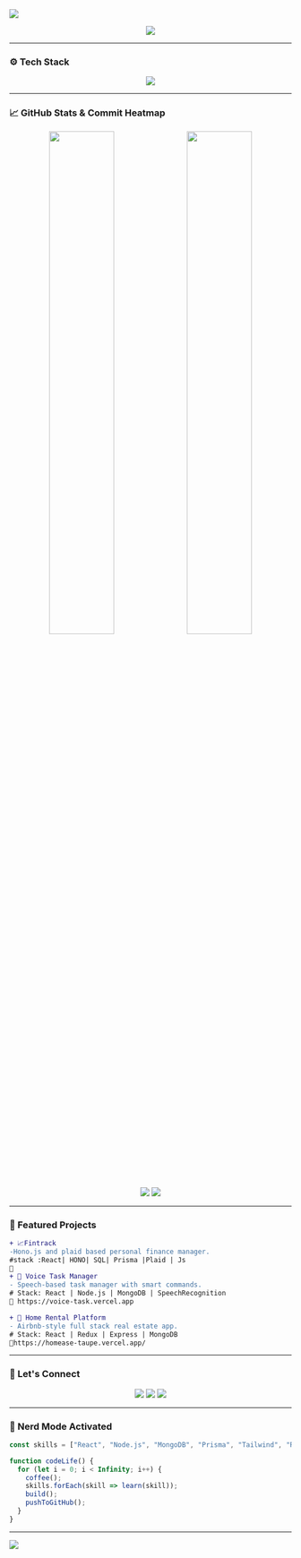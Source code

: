 <!-- PROFILE HEADER -->
<img src="https://capsule-render.vercel.app/api?type=waving&color=0e76a8,39c5bb,3e8ed0&height=200&section=header&text=Hey%20I'm%20Sajal!%20🚀&fontSize=40&fontAlignY=35&desc=Full%20Stack%20Web%20Dev%20|%20Hackathon%20Winner%20|%20Open%20Source%20Lover&descSize=20&descAlignY=60" />

<p align="center">
  <img src="https://readme-typing-svg.herokuapp.com?font=JetBrains+Mono&size=24&pause=1000&center=true&vCenter=true&color=00F7FF&width=500&lines=Code.+Build.+Innovate.;Open+Source+Contributor.;React+%E2%9D%A4%EF%B8%8F+Node+%F0%9F%92%80+MongoDB+%F0%9F%92%A1" />
</p>

---

### ⚙️ Tech Stack

<p align="center">
  <img src="https://skillicons.dev/icons?i=react,nodejs,express,mongodb,ts,js,html,css,tailwind,firebase,vercel,prisma,github,vscode&theme=dark" />
</p>

---

### 📈 GitHub Stats & Commit Heatmap

<p align="center">
  <img src="https://github-readme-stats.vercel.app/api?username=Sajal1coder&show_icons=true&theme=tokyonight&hide_border=true&border_radius=10" width="48%"/>
  <img src="https://streak-stats.demolab.com?user=Sajal1coder&theme=tokyonight&hide_border=true&border_radius=10" width="48%"/>
</p>

<p align="center">
  <img src="https://github-profile-summary-cards.vercel.app/api/cards/profile-details?username=Sajal1coder&theme=tokyonight" />
  <img src="https://github-profile-trophy.vercel.app/?username=Sajal1coder&theme=gruvbox&column=7&margin-w=10&margin-h=15" />
</p>

---

### 🚀 Featured Projects

```diff
+ 📈Fintrack
-Hono.js and plaid based personal finance manager.
#stack :React| HONO| SQL| Prisma |Plaid | Js
🔗
+ 🧠 Voice Task Manager
- Speech-based task manager with smart commands.
# Stack: React | Node.js | MongoDB | SpeechRecognition
🔗 https://voice-task.vercel.app

+ 🏡 Home Rental Platform
- Airbnb-style full stack real estate app.
# Stack: React | Redux | Express | MongoDB
🔗https://homease-taupe.vercel.app/


```

---

### 🔗 Let's Connect

<p align="center">
  <a href="https://www.linkedin.com/in/sajal-kumar-baranwal-85412128a/"><img src="https://img.shields.io/badge/LinkedIn-%230077B5?style=for-the-badge&logo=linkedin&logoColor=white" /></a>
  <a href="mailto:sajalkumarbaranwal13@gmail.com"><img src="https://img.shields.io/badge/Gmail-D14836?style=for-the-badge&logo=gmail&logoColor=white" /></a>
  <a href="https://portfolio1-rho-flame.vercel.app/"><img src="https://img.shields.io/badge/Portfolio-%2312100E?style=for-the-badge&logo=vercel&logoColor=white" /></a>
</p>

---

### 🌌 Nerd Mode Activated

```js
const skills = ["React", "Node.js", "MongoDB", "Prisma", "Tailwind", "Redux"];

function codeLife() {
  for (let i = 0; i < Infinity; i++) {
    coffee();
    skills.forEach(skill => learn(skill));
    build();
    pushToGitHub();
  }
}
```

---

<img src="https://capsule-render.vercel.app/api?type=waving&color=0e76a8,39c5bb,3e8ed0&height=150&section=footer"/>
